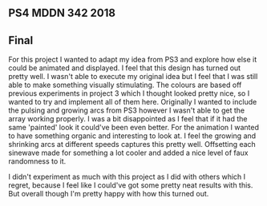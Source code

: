 ## PS4 MDDN 342 2018

## Final

For this project I wanted to adapt my idea from PS3 and explore how else it could be animated and displayed. I feel that this design has turned out pretty well. I wasn't able to execute my original idea but I feel that I was still able to make something visually stimulating. 
The colours are based off previous experiments in project 3 which I thought looked pretty nice, so I wanted to try and implement all of them here. Originally I wanted to include the pulsing and growing arcs from PS3 however I wasn't able to get the array working properly. I was a bit disappointed as I feel that if it had the same 'painted' look it could've been even better.
For the animation I wanted to have something organic and interesting to look at. I feel the growing and shrinking arcs at different speeds captures this pretty well. Offsetting each sinewave made for something a lot cooler and added a nice level of faux randomness to it.

I didn't experiment as much with this project as I did with others which I regret, because I feel like I could've got some pretty neat results with this. But overall though I'm pretty happy with how this turned out. 